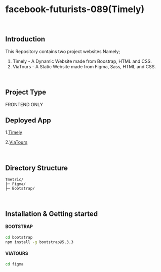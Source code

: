 # facebook-futurists-089(Timely)
<br>

## Introduction

This Repository contains two project websites Namely;
1. Timely - A Dynamic Website made from Boostrap, HTML and CSS.
2. ViaTours - A Static Website made from Figma, Sass, HTML and CSS.
<br>

## Project Type
FRONTEND ONLY
<br>

## Deployed App
1.[Timely](https://timely-facebook-futurists-089.vercel.app/)

2.[ViaTours](https://viatours-facebook-futurists-089-2reh.vercel.app/)

<br>

## Directory Structure

```
Tmetric/
├─ Figma/
├─ Bootstrap/
```
<br>

## Installation & Getting started

#### BOOTSTRAP 

```bash
cd bootstrap
npm install -g bootstrap@5.3.3

```

#### VIATOURS
```bash
cd figma
```

